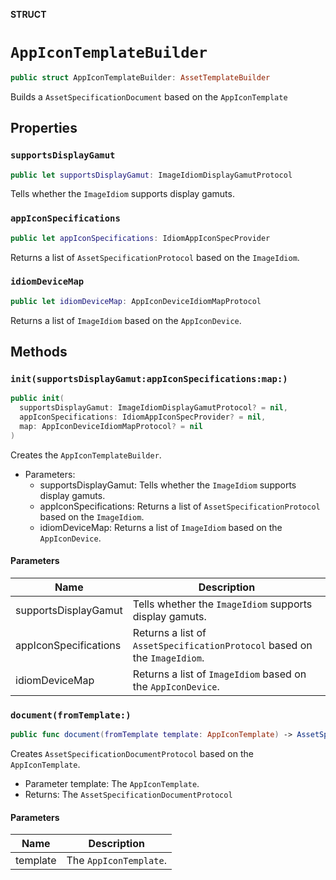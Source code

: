 **STRUCT**

# `AppIconTemplateBuilder`

```swift
public struct AppIconTemplateBuilder: AssetTemplateBuilder
```

Builds a `AssetSpecificationDocument` based on the `AppIconTemplate`

## Properties
### `supportsDisplayGamut`

```swift
public let supportsDisplayGamut: ImageIdiomDisplayGamutProtocol
```

Tells whether the `ImageIdiom` supports display gamuts.

### `appIconSpecifications`

```swift
public let appIconSpecifications: IdiomAppIconSpecProvider
```

Returns a list of `AssetSpecificationProtocol` based on the `ImageIdiom`.

### `idiomDeviceMap`

```swift
public let idiomDeviceMap: AppIconDeviceIdiomMapProtocol
```

Returns a list of `ImageIdiom` based on the  `AppIconDevice`.

## Methods
### `init(supportsDisplayGamut:appIconSpecifications:map:)`

```swift
public init(
  supportsDisplayGamut: ImageIdiomDisplayGamutProtocol? = nil,
  appIconSpecifications: IdiomAppIconSpecProvider? = nil,
  map: AppIconDeviceIdiomMapProtocol? = nil
)
```

Creates the `AppIconTemplateBuilder`.
- Parameters:
  - supportsDisplayGamut: Tells whether the `ImageIdiom` supports display gamuts.
  - appIconSpecifications: Returns a list of `AssetSpecificationProtocol` based on the `ImageIdiom`.
  - idiomDeviceMap: Returns a list of `ImageIdiom` based on the  `AppIconDevice`.

#### Parameters

| Name | Description |
| ---- | ----------- |
| supportsDisplayGamut | Tells whether the `ImageIdiom` supports display gamuts. |
| appIconSpecifications | Returns a list of `AssetSpecificationProtocol` based on the `ImageIdiom`. |
| idiomDeviceMap | Returns a list of `ImageIdiom` based on the  `AppIconDevice`. |

### `document(fromTemplate:)`

```swift
public func document(fromTemplate template: AppIconTemplate) -> AssetSpecificationDocumentProtocol
```

Creates `AssetSpecificationDocumentProtocol` based on the `AppIconTemplate`.

 - Parameter template: The `AppIconTemplate`.
 - Returns: The `AssetSpecificationDocumentProtocol`

#### Parameters

| Name | Description |
| ---- | ----------- |
| template | The `AppIconTemplate`. |
